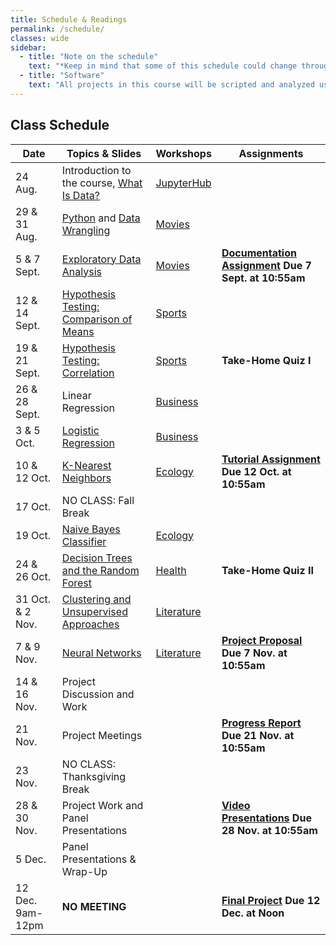 ```yaml
---
title: Schedule & Readings
permalink: /schedule/
classes: wide
sidebar:
  - title: "Note on the schedule"
    text: "*Keep in mind that some of this schedule could change throughout the semester. However, if anything changes I'll update this page, and I'll be sure to give you plenty of advance notice.*"
  - title: "Software"
    text: "All projects in this course will be scripted and analyzed using Python, an open source programming language and environment. Specifically, we will be using Jupyter Lab as our programming environment. **No previous experience with Python, statistical software packages, or computer programming is required.**"
---
```


## Class Schedule

Date|Topics & Slides|Workshops|Assignments
--|---|---|---
24 Aug.|Introduction to the course, [What Is Data?](/CIS241/slides/whatisdata)|[JupyterHub](/CIS241/jupyterhub)|
29 & 31 Aug.|[Python](/CIS241/slides/pythonbasics) and [Data Wrangling](/CIS241/slides/wrangling)|[Movies](/CIS241/resources/01_movies1.ipynb)|
5 & 7 Sept.|[Exploratory Data Analysis](/CIS241/slides/eda)|[Movies](/CIS241/resources/01_movies2.ipynb)|**[Documentation Assignment](/CIS241/assignments/documentation) Due 7 Sept. at 10:55am**
12 & 14 Sept.|[Hypothesis Testing: Comparison of Means](/CIS241/slides/hypothesis)|[Sports](/CIS241/resources/02_tennis1.ipynb)|
19 & 21 Sept.|[Hypothesis Testing: Correlation](/CIS241/slides/correlation)|[Sports](/CIS241/resources/02_tennis2.ipynb)|**Take-Home Quiz I**
26 & 28 Sept.|Linear Regression|[Business](NONE/CIS241/resources/03_airbnb1.ipynb)|
3 & 5 Oct.|[Logistic Regression](/CIS241/slides/logit)|[Business](NONE/CIS241/resources/03_airbnb2.ipynb)
10 & 12 Oct.|[K-Nearest Neighbors](/CIS241/slides/knn)|[Ecology](NONE/CIS241/resources/04_trees1.ipynb)|**[Tutorial Assignment](/CIS241/assignments/tutorial/) Due 12 Oct. at 10:55am**
17 Oct.|NO CLASS: Fall Break
19 Oct.|[Naive Bayes Classifier](/CIS241/slides/naivebayes)|[Ecology](/CIS241/resources/04_trees2.ipynb)|
24 & 26 Oct.|[Decision Trees and the Random Forest](/CIS241/slides/randomforest)|[Health](NONE/CIS241/resources/05_health2.ipynb)|**Take-Home Quiz II**
31 Oct. & 2 Nov.|[Clustering and Unsupervised Approaches](/CIS241/slides/clustering)|[Literature](/CIS241/resources/06_lit1.ipynb)
7 & 9 Nov.|[Neural Networks](/CIS241/slides/neuralnetworks)|[Literature](/CIS241/resources/06_lit2.ipynb)|**[Project Proposal](/CIS241/assignments/project-proposal/) Due 7 Nov. at 10:55am**
14 & 16 Nov.|Project Discussion and Work
21 Nov.|Project Meetings||**[Progress Report](/CIS241/assignments/progress-report) Due 21 Nov. at 10:55am**
23 Nov.|NO CLASS: Thanksgiving Break
28 & 30 Nov.|Project Work and Panel Presentations||**[Video Presentations](/CIS241/assignments/presentation/) Due 28 Nov. at 10:55am**
5 Dec.|Panel Presentations & Wrap-Up||
12 Dec. 9am-12pm|**NO MEETING**||**[Final Project](/CIS241/assignments/final-report) Due 12 Dec. at Noon**
